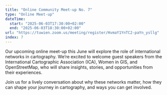 ```yaml
---
title: "Online Community Meet-up No. 7"
type: "Online Meet-up"
dateTime:
  start: "2025-06-03T17:30:00+02:00"
  end: "2025-06-03T18:30:00+02:00"
url: "https://tuwien.zoom.us/meeting/register/HvmaY1YnTC2-paYn_ysllg"
index: 7
---
```


Our upcoming online meet-up this June will explore the role of international networks in cartography. We’re excited to welcome guest speakers from the International Cartographic Association (ICA), Women in GIS, and OpenStreetMap, who will share insights, stories, and opportunities from their experiences.

Join us for a lively conversation about why these networks matter, how they can shape your journey in cartography, and ways you can get involved.
